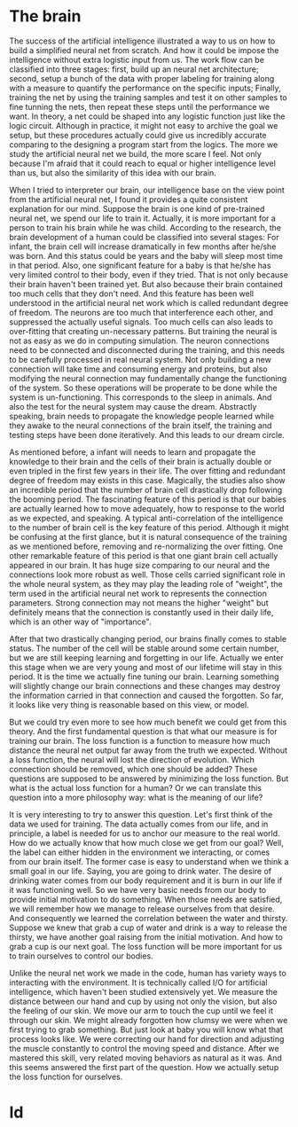 
# The brain

The success of the artificial intelligence illustrated a way to us on how to build a simplified neural net from scratch. And how it could be impose the intelligence without extra logistic input from us. The work flow can be classified into three stages: first, build up an neural net architecture; second, setup a bunch of the data with proper labeling for training along with a measure to quantify the performance on the specific inputs; Finally, training the net by using the training samples and test it on other samples to fine tunning the nets, then repeat these steps until the performance we want. In theory, a net could be shaped into any logistic function just like the logic circuit. Although in practice, it might not easy to archive the goal we setup, but these procedures actually could give us incredibly accurate comparing to the designing a program start from the logics. The more we study the artificial neural net we build, the more scare I feel. Not only because I'm afraid that it could reach to equal or higher intelligence level than us, but also the similarity of this idea with our brain. 

When I tried to interpreter our brain, our intelligence base on the view point from the artificial neural net, I found it provides a quite consistent explanation for our mind. Suppose the brain is one kind of pre-trained neural net, we spend our life to train it. Actually, it is more important for a person to train his brain while he was child. According to the research, the brain development of a human could be classified into several stages: For infant, the brain cell will increase dramatically in few months after he/she was born. And this status could be years and the baby will sleep most time in that period. Also, one significant feature for a baby is that he/she has very limited control to their body, even if they tried. That is not only because their brain haven't been trained yet. But also because their brain contained too much cells that they don't need. And this feature has been well understood in the artificial neural net work which is called redundant degree of freedom. The neurons are too much that interference each other, and suppressed the actually useful signals. Too much cells can also leads to over-fitting that creating un-necessary patterns. But training the neural is not as easy as we do in computing simulation. The neuron connections need to be connected and disconnected during the training, and this needs to be carefully processed in real neural system. Not only building a new connection will take time and consuming energy and proteins, but also modifying the neural connection may fundamentally change the functioning of the system. So these operations will be properate to be done while the system is un-functioning. This corresponds to the sleep in animals. And also the test for the neural system may cause the dream. Abstractly speaking, brain needs to propagate the knowledge people learned while they awake to the neural connections of the brain itself, the training and testing steps have been done iteratively. And this leads to our dream circle. 

As mentioned before, a infant will needs to learn and propagate the knowledge to their brain and the cells of their brain is actually double or even tripled in the first few years in their life. The over fitting and redundant degree of freedom may exists in this case. Magically, the studies also show an incredible period that the number of brain cell drastically drop following the booming period. The fascinating feature of this period is that our babies are actually learned how to move adequately, how to response to the world as we expected, and speaking. A typical anti-correlation of the intelligence to the number of brain cell is the key feature of this period. Although it might be confusing at the first glance, but it is natural consequence of the training as we mentioned before, removing and re-normalizing the over fitting. One other remarkable feature of this period is that one giant brain cell actually appeared in our brain. It has huge size comparing to our neural and the connections look more robust as well. Those cells carried significant role in the whole neural system, as they may play the leading role of "weight", the term used in the artificial neural net work to represents the connection parameters. Strong connection may not means the higher "weight" but definitely means that the connection is constantly used in their daily life, which is an other way of "importance".

After that two drastically changing period, our brains finally comes to stable status. The number of the cell will be stable around some certain number, but we are still keeping learning and forgetting in our life. Actually we enter this stage when we are very young and most of our lifetime will stay in this period. It is the time we actually fine tuning our brain. Learning something will slightly change our brain connections and these changes may destroy the information carried in that connection and caused the forgotten. So far, it looks like very thing is reasonable based on this view, or model.

But we could try even more to see how much benefit we could get from this theory. And the first fundamental question is that what our measure is for training our brain. The loss function is a function to measure how much distance the neural net output far away from the truth we expected. Without a loss function, the neural will lost the direction of evolution. Which connection should be removed, which one should be added? These questions are supposed to be answered by minimizing the loss function. But what is the actual loss function for a human? Or we can translate this question into a more philosophy way: what is the meaning of our life?

It is very interesting to try to answer this question. Let's first think of the data we used for training. The data actually comes from our life, and in principle, a label is needed for us to anchor our measure to the real world. How do we actually know that how much close we get from our goal? Well, the label can either hidden in the environment we interacting, or comes from our brain itself. The former case is easy to understand when we think a small goal in our life. Saying, you are going to drink water. The desire of drinking water comes from our body requirement and it is burn in our life if it was functioning well. So we have very basic needs from our body to provide initial motivation to do something. When those needs are satisfied, we will remember how we manage to release ourselves from that desire. And consequently we learned the correlation between the water and thirsty. Suppose we knew that grab a cup of water and drink is a way to release the thirsty, we have another goal raising from the initial motivation. And how to grab a cup is our next goal. The loss function will be more important for us to train ourselves to control our bodies. 

Unlike the neural net work we made in the code, human has variety ways to interacting with the environment. It is technically called I/O for artificial intelligence, which haven't been studied extensively yet. We measure the distance between our hand and cup by using not only the vision, but also the feeling of our skin. We move our arm to touch the cup until we feel it through our skin. We might already forgotten how clumsy we were when we first trying to grab something. But just look at baby you will know what that process looks like. We were correcting our hand for direction and adjusting the muscle constantly to control the moving speed and distance. After we mastered this skill, very related moving behaviors as natural as it was. And this seems answered the first part of the question. How we actually setup the loss function for ourselves. 

# Id